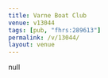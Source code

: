 ```yaml
---
title: Varne Boat Club
venue: v13044
tags: [pub, "fhrs:289613"]
permalink: /v/13044/
layout: venue
---
```

null